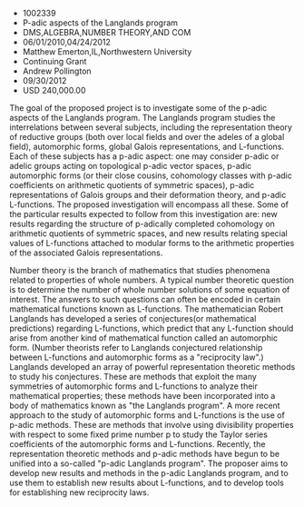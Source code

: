 
* 1002339
* P-adic aspects of the Langlands program
* DMS,ALGEBRA,NUMBER THEORY,AND COM
* 06/01/2010,04/24/2012
* Matthew Emerton,IL,Northwestern University
* Continuing Grant
* Andrew Pollington
* 09/30/2012
* USD 240,000.00

The goal of the proposed project is to investigate some of the p-adic aspects of
the Langlands program. The Langlands program studies the interrelations between
several subjects, including the representation theory of reductive groups (both
over local fields and over the adeles of a global field), automorphic forms,
global Galois representations, and L-functions. Each of these subjects has a
p-adic aspect: one may consider p-adic or adelic groups acting on topological
p-adic vector spaces, p-adic automorphic forms (or their close cousins,
cohomology classes with p-adic coefficients on arithmetic quotients of symmetric
spaces), p-adic representations of Galois groups and their deformation theory,
and p-adic L-functions. The proposed investigation will encompass all these.
Some of the particular results expected to follow from this investigation are:
new results regarding the structure of p-adically completed cohomology on
arithmetic quotients of symmetric spaces, and new results relating special
values of L-functions attached to modular forms to the arithmetic properties of
the associated Galois representations.

Number theory is the branch of mathematics that studies phenomena related to
properties of whole numbers. A typical number theoretic question is to determine
the number of whole number solutions of some equation of interest. The answers
to such questions can often be encoded in certain mathematical functions known
as L-functions. The mathematician Robert Langlands has developed a series of
conjectures(or mathematical predictions) regarding L-functions, which predict
that any L-function should arise from another kind of mathematical function
called an automorphic form. (Number theorists refer to Langlands conjectured
relationship between L-functions and automorphic forms as a "reciprocity law".)
Langlands developed an array of powerful representation theoretic methods to
study his conjectures. These are methods that exploit the many symmetries of
automorphic forms and L-functions to analyze their mathematical properties;
these methods have been incorporated into a body of mathematics known as "the
Langlands program". A more recent approach to the study of automorphic forms and
L-functions is the use of p-adic methods. These are methods that involve using
divisibility properties with respect to some fixed prime number p to study the
Taylor series coefficients of the automorphic forms and L-functions. Recently,
the representation theoretic methods and p-adic methods have begun to be unified
into a so-called "p-adic Langlands program". The proposer aims to develop new
results and methods in the p-adic Langlands program, and to use them to
establish new results about L-functions, and to develop tools for establishing
new reciprocity laws.

